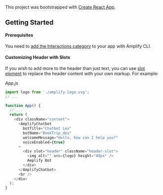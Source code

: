 This project was bootstrapped with [Create React App](https://github.com/facebook/create-react-app).

## Getting Started

#### Prerequisites

You need to [add the Interactions category](https://docs.amplify.aws/lib/interactions/getting-started/q/platform/js#create-new-chatbot) to your app with Amplify CLI.

#### Customizing Header with Slots

If you wish to add more to the header than just text, you can use [slot element](https://developer.mozilla.org/en-US/docs/Web/HTML/Element/slot) to replace the header content with your own markup. For example:

_App.js_

```javascript
import logo from './amplify-logo.svg';
// ...

function App() {
  // ...
  return (
    <div className="content">
      <AmplifyChatbot
        botTitle="Chatbot Lex"
        botName="BookTrip_dev"
        welcomeMessage="Hello, how can I help you?"
        voiceEnabled={true}
      >
        <div slot="header" className="header-slot">
          <img alt="" src={logo} height="40px" />
          Amplify Bot
        </div>
      </AmplifyChatbot>
      <br />
    </div>
  );
}
```

